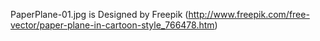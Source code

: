 PaperPlane-01.jpg is Designed by Freepik (http://www.freepik.com/free-vector/paper-plane-in-cartoon-style_766478.htm)
